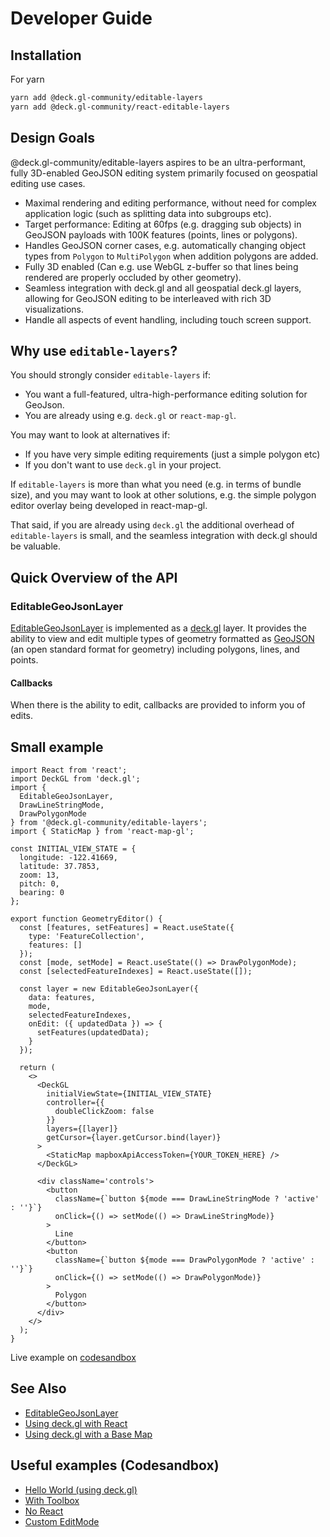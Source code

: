 # Developer Guide

## Installation

For yarn

```bash
yarn add @deck.gl-community/editable-layers
yarn add @deck.gl-community/react-editable-layers
```

## Design Goals

@deck.gl-community/editable-layers aspires to be an ultra-performant, fully 3D-enabled GeoJSON editing system primarily focused on geospatial editing use cases.

- Maximal rendering and editing performance, without need for complex application logic (such as splitting data into subgroups etc).
- Target performance: Editing at 60fps (e.g. dragging sub objects) in GeoJSON payloads with 100K features (points, lines or polygons).
- Handles GeoJSON corner cases, e.g. automatically changing object types from `Polygon` to `MultiPolygon` when addition polygons are added.
- Fully 3D enabled (Can e.g. use WebGL z-buffer so that lines being rendered are properly occluded by other geometry).
- Seamless integration with deck.gl and all geospatial deck.gl layers, allowing for GeoJSON editing to be interleaved with rich 3D visualizations.
- Handle all aspects of event handling, including touch screen support.

## Why use `editable-layers`?

You should strongly consider `editable-layers` if:

- You want a full-featured, ultra-high-performance editing solution for GeoJson.
- You are already using e.g. `deck.gl` or `react-map-gl`.

You may want to look at alternatives if:

- If you have very simple editing requirements (just a simple polygon etc)
- If you don't want to use `deck.gl` in your project.

If `editable-layers` is more than what you need (e.g. in terms of bundle size), and you may want to look at other solutions, e.g. the simple polygon editor overlay being developed in react-map-gl.

That said, if you are already using `deck.gl` the additional overhead of `editable-layers` is small, and the seamless integration with deck.gl should be valuable.

## Quick Overview of the API

### EditableGeoJsonLayer

[EditableGeoJsonLayer](/docs/modules/editable-layers/api-reference/layers/editable-geojson-layer) is implemented as a [deck.gl](https://deck.gl) layer. It provides the ability to view and edit multiple types of geometry formatted as [GeoJSON](https://tools.ietf.org/html/rfc7946) (an open standard format for geometry) including polygons, lines, and points.

#### Callbacks

When there is the ability to edit, callbacks are provided to inform you of edits.

## Small example

```tsx
import React from 'react';
import DeckGL from 'deck.gl';
import {
  EditableGeoJsonLayer,
  DrawLineStringMode,
  DrawPolygonMode
} from '@deck.gl-community/editable-layers';
import { StaticMap } from 'react-map-gl';

const INITIAL_VIEW_STATE = {
  longitude: -122.41669,
  latitude: 37.7853,
  zoom: 13,
  pitch: 0,
  bearing: 0
};

export function GeometryEditor() {
  const [features, setFeatures] = React.useState({
    type: 'FeatureCollection',
    features: []
  });
  const [mode, setMode] = React.useState(() => DrawPolygonMode);
  const [selectedFeatureIndexes] = React.useState([]);

  const layer = new EditableGeoJsonLayer({
    data: features,
    mode,
    selectedFeatureIndexes,
    onEdit: ({ updatedData }) => {
      setFeatures(updatedData);
    }
  });

  return (
    <>
      <DeckGL
        initialViewState={INITIAL_VIEW_STATE}
        controller={{
          doubleClickZoom: false
        }}
        layers={[layer]}
        getCursor={layer.getCursor.bind(layer)}
      >
        <StaticMap mapboxApiAccessToken={YOUR_TOKEN_HERE} />
      </DeckGL>

      <div className='controls'>
        <button
          className={`button ${mode === DrawLineStringMode ? 'active' : ''}`}
          onClick={() => setMode(() => DrawLineStringMode)}
        >
          Line
        </button>
        <button
          className={`button ${mode === DrawPolygonMode ? 'active' : ''}`}
          onClick={() => setMode(() => DrawPolygonMode)}
        >
          Polygon
        </button>
      </div>
    </>
  );
}

```
Live example on [codesandbox](https://codesandbox.io/s/nebula-react-basic-example-q7t9u?file=/src/App.js)

## See Also

- [EditableGeoJsonLayer](/docs/modules/editable-layers/api-reference/layers/editable-geojson-layer)
- [Using deck.gl with React](https://deck.gl/docs/get-started/using-with-react)
- [Using deck.gl with a Base Map](https://deck.gl/docs/get-started/using-with-map)

## Useful examples (Codesandbox)

- [Hello World (using deck.gl)](https://codesandbox.io/s/hello-world-nebulagl-csvsm)
- [With Toolbox](https://codesandbox.io/s/hello-nebulagl-with-toolbox-oelkr)
- [No React](https://codesandbox.io/s/deckgl-and-nebulagl-editablegeojsonlayer-no-react-p9yrs)
- [Custom EditMode](https://codesandbox.io/s/connect-the-dots-mode-yow65)


